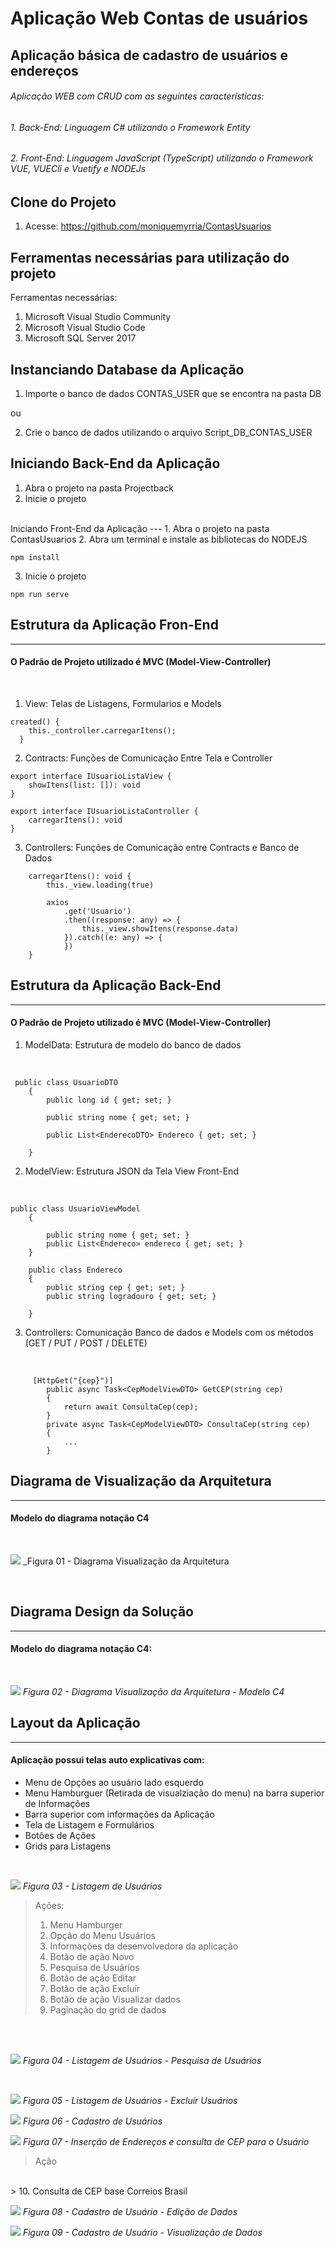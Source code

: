# Aplicação Web Contas de usuários
## Aplicação básica de cadastro de usuários e endereços

###### Aplicação WEB com CRUD com as seguintes características:
###### 1. Back-End: Linguagem C# utilizando o Framework Entity
###### 2. Front-End: Linguagem JavaScript (TypeScript)  utilizando o Framework VUE, VUECli e Vuetify e NODEJs

Clone do Projeto 
---
1. Acesse: https://github.com/moniquemyrria/ContasUsuarios


Ferramentas necessárias para utilização do projeto
---
Ferramentas necessárias:
1. Microsoft Visual Studio Community
2. Microsoft Visual Studio Code
3. Microsoft SQL Server 2017

Instanciando Database da Aplicação
---
1. Importe o banco de dados CONTAS_USER que se encontra na pasta DB

ou

2. Crie o banco de dados utilizando o arquivo Script_DB_CONTAS_USER


Iniciando Back-End da Aplicação
---
1. Abra o projeto na pasta Projectback
2. Inicie o projeto 

<br>
Iniciando Front-End da Aplicação
---
1. Abra o projeto na pasta ContasUsuarios
2. Abra um terminal e instale as bibliotecas do NODEJS 

```
npm install
```

3. Inicie o projeto 

```
npm run serve
```

Estrutura da Aplicação Fron-End
---
---
#### O Padrão de Projeto utilizado é MVC (Model-View-Controller)
<br>

1. View: Telas de Listagens, Formularios e Models
```
created() {
    this._controller.carregarItens();
  }
```
2. Contracts: Funções de Comunicação Entre Tela e Controller
```
export interface IUsuarioListaView {
    showItens(list: []): void
}

export interface IUsuarioListaController {
    carregarItens(): void
}
```
3. Controllers: Funções de Comunicação entre Contracts e Banco de Dados

```
    carregarItens(): void {
        this._view.loading(true)

        axios
            .get('Usuario')
            .then((response: any) => {
                this._view.showItens(response.data)
            }).catch((e: any) => {
            })
    }
```
Estrutura da Aplicação Back-End
---
---
#### O Padrão de Projeto utilizado é MVC (Model-View-Controller)


1. ModelData: Estrutura de modelo do banco de dados

<br>

```
 public class UsuarioDTO
    {
        public long id { get; set; }

        public string nome { get; set; }
        
        public List<EnderecoDTO> Endereco { get; set; }

    }
```

2. ModelView: Estrutura JSON da Tela View Front-End

<br>

```
public class UsuarioViewModel
    {
  
        public string nome { get; set; }
        public List<Endereco> endereco { get; set; }
    }

    public class Endereco
    {
        public string cep { get; set; }
        public string logradouro { get; set; }
    
    }
```

3. Controllers: Comunicação Banco de dados e Models com os métodos (GET / PUT / POST / DELETE)

<br>

```
     [HttpGet("{cep}")]
        public async Task<CepModelViewDTO> GetCEP(string cep)
        {
            return await ConsultaCep(cep);
        }
        private async Task<CepModelViewDTO> ConsultaCep(string cep)
        {
            ...
        }
```
Diagrama de Visualização da Arquitetura
---
---
#### Modelo do diagrama notação C4

<br>

![](https://raw.githubusercontent.com/moniquemyrria/ContasUsuarios/main/documenta%C3%A7%C3%A3o/Diagram%20-%20Visualiza%C3%A7%C3%A3o%20da%20Arquitetura.png)
_Figura 01 - Diagrama Visualização da Arquitetura

<br>

Diagrama Design da Solução
---
---
#### Modelo do diagrama notação C4:

<br>

![](https://raw.githubusercontent.com/moniquemyrria/ContasUsuarios/main/documenta%C3%A7%C3%A3o/Diagram%20-%20Design%20da%20Solu%C3%A7%C3%A3o.png)
_Figura 02 - Diagrama Visualização da Arquitetura - Modelo C4_

Layout da Aplicação
---
---
#### Aplicação possui telas auto explicativas com:
- Menu de Opções ao usuário lado esquerdo
- Menu Hamburguer (Retirada de visualziação do menu) na barra superior de Informações
- Barra superior com informações da Aplicação
- Tela de Listagem e Formulários
- Botões de Ações
- Grids para Listagens

<br>

![](https://raw.githubusercontent.com/moniquemyrria/ContasUsuarios/Desenvolvimento-TemplateBase-13-03-2021/imagensAplicacao/01%20-%20Listagem%20de%20Usuarios%20-A%C3%A7%C3%B5es.png)
_Figura 03 - Listagem de Usuários_

> Ações:
>1. Menu Hamburger
>2. Opção do Menu Usuários
>3. Informações da desenvolvedora da aplicação
>4. Botão de ação Novo
>5. Pesquisa de Usuários
>6. Botão de ação Editar
>7. Botão de ação Excluír
>8. Botão de ação Visualizar dados
>9. Paginação do grid de dados
<br>

<br>

![](https://raw.githubusercontent.com/moniquemyrria/ContasUsuarios/main/imagensAplicacao/02%20-%20Listagem%20de%20Usuarios%20-Pesquisa.PNG)
_Figura 04 - Listagem de Usuários - Pesquisa de Usuários_

<br>

![](https://raw.githubusercontent.com/moniquemyrria/ContasUsuarios/main/imagensAplicacao/03-%20Listagem%20de%20Usuarios%20-%20Deletar%20Registro.PNG)
_Figura 05 - Listagem de Usuários - Excluír Usuários_

![](https://raw.githubusercontent.com/moniquemyrria/ContasUsuarios/main/imagensAplicacao/04%20-%20Cadastro%20de%20Usuarios.PNG)
_Figura 06 - Cadastro de Usuários_

![](https://raw.githubusercontent.com/moniquemyrria/ContasUsuarios/main/imagensAplicacao/05%20-%20Cadastro%20de%20Usuarios%20-%20Conulta%20CEP%20Endere%C3%A7o%20-A%C3%A7%C3%A3o.PNG)
_Figura 07 - Inserção de Endereços e consulta de CEP para o Usuário_
<br>
> Ação
<br>
> 10. Consulta de CEP base Correios Brasil 

![](https://raw.githubusercontent.com/moniquemyrria/ContasUsuarios/main/imagensAplicacao/08%20-%20Cadastro%20de%20Usuarios%20-%20Visualiza%C3%A7%C3%A3o%20de%20Dados.PNG)
_Figura 08 - Cadastro de Usuário - Edição de Dados_

![](https://raw.githubusercontent.com/moniquemyrria/ContasUsuarios/Desenvolvimento-TemplateBase-13-03-2021/imagensAplicacao/08%20-%20Cadastro%20de%20Usuarios%20-%20Visualiza%C3%A7%C3%A3o%20de%20Dados.PNG)
_Figura 09 - Cadastro de Usuário - Visualização de Dados_


